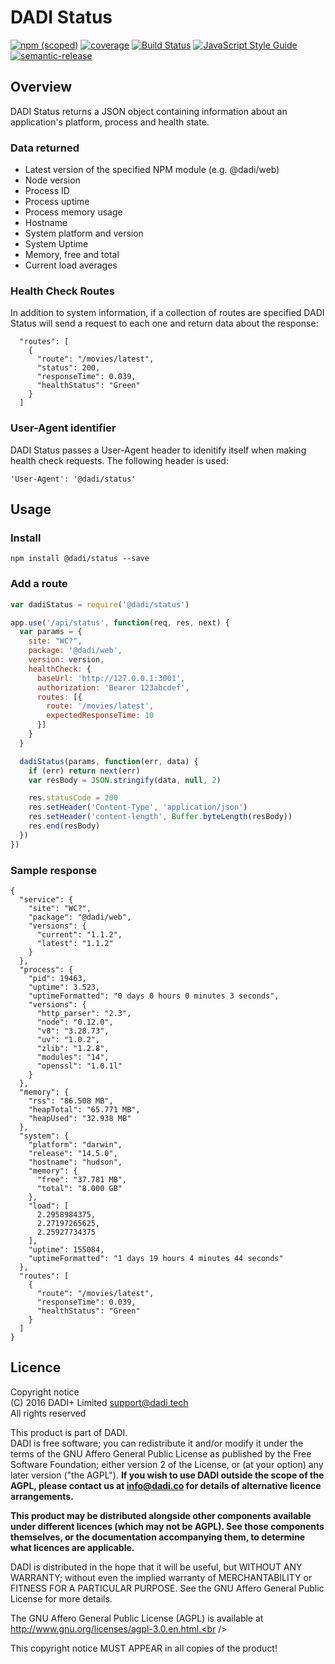 # DADI Status

[![npm (scoped)](https://img.shields.io/npm/v/@dadi/status.svg?maxAge=10800&style=flat-square)](https://www.npmjs.com/package/@dadi/status)
[![coverage](https://img.shields.io/badge/coverage-98%25-brightgreen.svg?style=flat?style=flat-square)](https://github.com/dadi/status)
[![Build Status](https://travis-ci.org/dadi/status.svg?branch=master)](https://travis-ci.org/dadi/status)
[![JavaScript Style Guide](https://img.shields.io/badge/code%20style-standard-brightgreen.svg?style=flat-square)](http://standardjs.com/)
[![semantic-release](https://img.shields.io/badge/%20%20%F0%9F%93%A6%F0%9F%9A%80-semantic--release-e10079.svg?style=flat-square)](https://github.com/semantic-release/semantic-release)

## Overview

DADI Status returns a JSON object containing information about an application's platform, process and health state.

### Data returned

* Latest version of the specified NPM module (e.g. @dadi/web)
* Node version
* Process ID
* Process uptime
* Process memory usage
* Hostname
* System platform and version
* System Uptime
* Memory, free and total
* Current load averages

### Health Check Routes

In addition to system information, if a collection of routes are specified DADI Status will send a request to each
one and return data about the response:

```
  "routes": [
    {
      "route": "/movies/latest",
      "status": 200,
      "responseTime": 0.039,
      "healthStatus": "Green"
    }
  ]
```

### User-Agent identifier

DADI Status passes a User-Agent header to idenitify itself when making health check requests. The following header is used:

```
'User-Agent': '@dadi/status'
```

## Usage

### Install

```
npm install @dadi/status --save
```

### Add a route

```js
var dadiStatus = require('@dadi/status')

app.use('/api/status', function(req, res, next) {
  var params = {
    site: "WC?",
    package: '@dadi/web',
    version: version,
    healthCheck: {
      baseUrl: 'http://127.0.0.1:3001',
      authorization: 'Bearer 123abcdef',
      routes: [{
        route: '/movies/latest',
        expectedResponseTime: 10
      }]
    }
  }

  dadiStatus(params, function(err, data) {
    if (err) return next(err)
    var resBody = JSON.stringify(data, null, 2)

    res.statusCode = 200
    res.setHeader('Content-Type', 'application/json')
    res.setHeader('content-length', Buffer.byteLength(resBody))
    res.end(resBody)
  })
})
```

### Sample response

```
{
  "service": {
    "site": "WC?",
    "package": "@dadi/web",
    "versions": {
      "current": "1.1.2",
      "latest": "1.1.2"
    }
  },
  "process": {
    "pid": 19463,
    "uptime": 3.523,
    "uptimeFormatted": "0 days 0 hours 0 minutes 3 seconds",
    "versions": {
      "http_parser": "2.3",
      "node": "0.12.0",
      "v8": "3.28.73",
      "uv": "1.0.2",
      "zlib": "1.2.8",
      "modules": "14",
      "openssl": "1.0.1l"
    }
  },
  "memory": {
    "rss": "86.508 MB",
    "heapTotal": "65.771 MB",
    "heapUsed": "32.938 MB"
  },
  "system": {
    "platform": "darwin",
    "release": "14.5.0",
    "hostname": "hudson",
    "memory": {
      "free": "37.781 MB",
      "total": "8.000 GB"
    },
    "load": [
      2.2958984375,
      2.27197265625,
      2.25927734375
    ],
    "uptime": 155084,
    "uptimeFormatted": "1 days 19 hours 4 minutes 44 seconds"
  },
  "routes": [
    {
      "route": "/movies/latest",
      "responseTime": 0.039,
      "healthStatus": "Green"
    }
  ]
}
```

## Licence

Copyright notice<br />
(C) 2016 DADI+ Limited <support@dadi.tech><br />
All rights reserved

This product is part of DADI.<br />
DADI is free software; you can redistribute it and/or modify
it under the terms of the GNU Affero General Public License as
published by the Free Software Foundation; either version 2 of
the License, or (at your option) any later version ("the AGPL").
**If you wish to use DADI outside the scope of the AGPL, please
contact us at info@dadi.co for details of alternative licence
arrangements.**

**This product may be distributed alongside other components
available under different licences (which may not be AGPL). See
those components themselves, or the documentation accompanying
them, to determine what licences are applicable.**

DADI is distributed in the hope that it will be useful,
but WITHOUT ANY WARRANTY; without even the implied warranty of
MERCHANTABILITY or FITNESS FOR A PARTICULAR PURPOSE.  See the
GNU Affero General Public License for more details.

The GNU Affero General Public License (AGPL) is available at
http://www.gnu.org/licenses/agpl-3.0.en.html.<br />

This copyright notice MUST APPEAR in all copies of the product!
